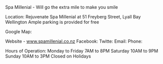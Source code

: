 Spa Millenial - Will go the extra mile to make you smile

Location: Rejuvenate Spa Millenial at 51 Freyberg Street, Lyall Bay Wellington
      Ample parking is provided for free

  Google Map:


  Website - www.spamillenial.co.nz
  Facebook:
  Twitte:
  Email:
  Phone:

Hours of Operation: 
  Monday to Friday 7AM to 8PM
  Saturday 10AM to 9PM
  Sunday 10AM to 3PM
  Closed on Holidays


